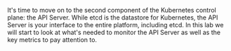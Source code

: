 It's time to move on to the second component of the Kubernetes control plane: the API Server. While etcd is the datastore for Kubernetes, the API Server is your interface to the entire platform, including etcd. In this lab we will start to look at what's needed to monitor the API Server as well as the key metrics to pay attention to.
